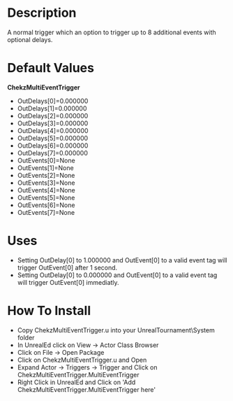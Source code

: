 Description
===============

A normal trigger which an option to trigger up to 8 additional events with optional delays.

Default Values
===============
**ChekzMultiEventTrigger**
- OutDelays[0]=0.000000
- OutDelays[1]=0.000000
- OutDelays[2]=0.000000
- OutDelays[3]=0.000000
- OutDelays[4]=0.000000
- OutDelays[5]=0.000000
- OutDelays[6]=0.000000
- OutDelays[7]=0.000000
- OutEvents[0]=None
- OutEvents[1]=None
- OutEvents[2]=None
- OutEvents[3]=None
- OutEvents[4]=None
- OutEvents[5]=None
- OutEvents[6]=None
- OutEvents[7]=None

Uses
===============

- Setting OutDelay[0] to 1.000000 and OutEvent[0] to a valid event tag will trigger OutEvent[0] after 1 second.
- Setting OutDelay[0] to 0.000000 and OutEvent[0] to a valid event tag will trigger OutEvent[0] immediatly.

How To Install
===============

- Copy ChekzMultiEventTrigger.u into your UnrealTournament\\System folder
- In UnrealEd click on View -> Actor Class Browser
- Click on File -> Open Package
- Click on ChekzMultiEventTrigger.u and Open
- Expand Actor -> Triggers -> Trigger and Click on ChekzMultiEventTrigger.MultiEventTrigger
- Right Click in UnrealEd and Click on 'Add ChekzMultiEventTrigger.MultiEventTrigger here'
